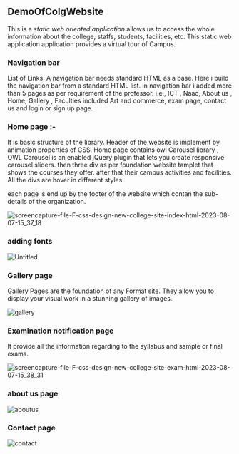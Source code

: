 ## DemoOfColgWebsite
This is a *static web oriented application* allows us to access the whole information about the college, staffs, students, facilities, etc. This static web application application provides a virtual tour of Campus.

### Navigation bar
List of Links. A navigation bar needs standard HTML as a base. Here i build the navigation bar from a standard HTML list.
in navigation bar i added more than 5 pages as per requirement of the professor. i.e., ICT , Naac, About us , Home, Gallery , Faculties included Art and commerce, exam page, contact us and login or sign up page.

### Home page :-
It is basic structure of the library.
Header of the website is implement by animation properties of CSS.
Home page contains owl Carousel library , OWL Carousel is an enabled jQuery plugin that lets you create responsive carousel sliders.
then three div as per foundation website tamplet that shows the courses they offer.
after that their campus activities and facilities. All the divs are hover in different styles. 

each page is end up by the footer of the website which contan the sub-details of the organization.  


![screencapture-file-F-css-design-new-college-site-index-html-2023-08-07-15_37_18](https://github.com/RaagLibr/DemoOfColgWebsite/assets/101311420/20b1a0d0-1fb1-4bc6-b9c1-01e25c86ccf5)

### adding fonts
![Untitled](https://github.com/RaagLibr/DemoOfColgWebsite/assets/101311420/efdf62da-7779-495c-a4a2-f811e180281b)


### Gallery page 
Gallery Pages are the foundation of any Format site. They allow you to display your visual work in a stunning gallery of images.




![gallery](https://github.com/RaagLibr/DemoOfColgWebsite/assets/101311420/55b78fb1-98ed-4bb6-a22d-db878d4c5ff7)


### Examination notification page
It provide all the information regarding to the syllabus and sample or final exams.


![screencapture-file-F-css-design-new-college-site-exam-html-2023-08-07-15_38_31](https://github.com/RaagLibr/DemoOfColgWebsite/assets/101311420/7109a6d2-77e0-4ac4-bc98-f0b7a1c26b23)


### about us page


![aboutus](https://github.com/RaagLibr/DemoOfColgWebsite/assets/101311420/a3eea3f2-fbd0-44d8-92ed-619e7ef56f52)


### Contact page
![contact](https://github.com/RaagLibr/DemoOfColgWebsite/assets/101311420/fc7c38a5-472b-4ae9-922f-4619af587e71)



